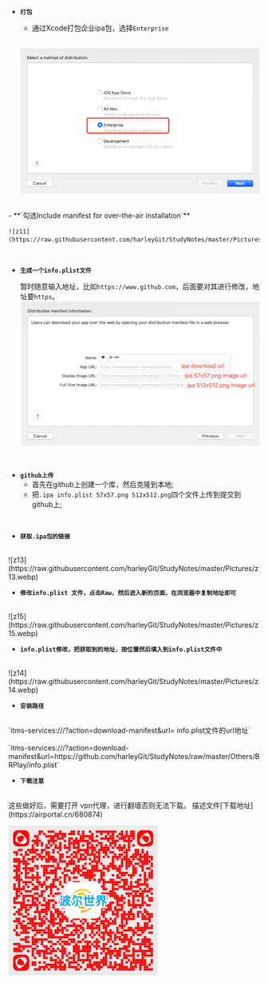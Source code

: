 - **`打包`**
	- 通过Xcode打包企业ipa包，选择`Enterprise`
	<br/>
	
	![z10](https://raw.githubusercontent.com/harleyGit/StudyNotes/master/Pictures/z10.webp)

<br/>
- **`勾选Include manifest for over-the-air installation`**
<br/>

	![z11](https://raw.githubusercontent.com/harleyGit/StudyNotes/master/Pictures/z11.png)

<br/>

- **`生成一个info.plist文件`**

	暂时随意输入地址，比如`https://www.github.com`，后面要对其进行修改，地址要`https`。
	<br/>
		![z12](https://raw.githubusercontent.com/harleyGit/StudyNotes/master/Pictures/z12.png)
	
<br/>
	
- **`github上传`**
	- 首先在github上创建一个库，然后克隆到本地;
	- 把`.ipa info.plist 57x57.png 512x512.png`四个文件上传到提交到github上;

<br/>

- **`获取.ipa包的链接`**
<br/>
		![z13](https://raw.githubusercontent.com/harleyGit/StudyNotes/master/Pictures/z13.webp)
		<br/>

- **`修改info.plist 文件，点击Raw，然后进入新的页面，在浏览器中复制地址即可`**
<br/>
![z15](https://raw.githubusercontent.com/harleyGit/StudyNotes/master/Pictures/z15.webp)

<br/>

- **`info.plist修改，把获取到的地址，按位置然后填入到info.plist文件中`**
<br/>
![z14](https://raw.githubusercontent.com/harleyGit/StudyNotes/master/Pictures/z14.webp)

<br/>

- **`安装路径`**
<br/>
`itms-services:///?action=download-manifest&url= info.plist文件的url地址`
<br/>
<br/>
`itms-services:///?action=download-manifest&url=https://github.com/harleyGit/StudyNotes/raw/master/Others/BRPlay/info.plist`

<br/>

- **`下载注意`**
<br/>
这些做好后，需要打开 vpn代理，进行翻墙否则无法下载。
描述文件[下载地址](https://airportal.cn/680874)

![GitHubBRPlay](https://raw.githubusercontent.com/harleyGit/StudyNotes/master/Pictures/GitHubBRPlay.png)

